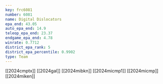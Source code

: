```yaml
---
key: frc6081
number: 6081
name: Digital Dislocators
epa_end: 43.05
auto_epa_end: 14.9
teleop_epa_end: 23.37
endgame_epa_end: 4.78
winrate: 0.7712
district_epa_rank: 5
district_epa_percentile: 0.9902
type: Team
---
```

[[2024cmptx]]
[[2024gal]]
[[2024mibkn]]
[[2024micmp1]]
[[2024micmp]]
[[2024miken]]
